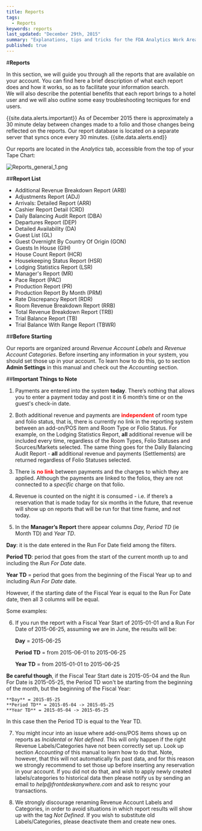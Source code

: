 ```yaml
---
title: Reports
tags: 
  - Reports
keywords: reports
last_updated: "December 29th, 2015"
summary: "Explanations, tips and tricks for the FDA Analytics Work Area."
published: true
---
```




#**Reports** 

In this section, we will guide you through all the reports that are available on your account. You can find here a brief description of what each report does and how it works, so as to facilitate your information search.   
We will also describe the potential benefits that each report brings to a hotel user and we will also outline some easy troubleshooting tecniques for end users.


{{site.data.alerts.important}} As of December 2015 there is approximately a 30 minute delay between changes made to a folio and those changes being reflected on the reports. Our report database is located on a separate server that syncs once every 30 minutes. {{site.data.alerts.end}}


Our reports are located in the _Analytics_ tab, accessible from the top of your Tape Chart:  


![Reports_general_1.png]({{site.baseurl}}/images/Reports_general_1.png)



##**Report List**  

- Additional Revenue Breakdown Report (ARB)
- Adjustments Report (ADJ)
- Arrivals: Detailed Report (ARR)
- Cashier Report Detail (CRD)
- Daily Balancing Audit Report (DBA)
- Departures Report (DEP)
- Detailed Availability (DA)
- Guest List (GL)
- Guest Overnight By Country Of Origin (GON)
- Guests In House (GIH)
- House Count Report (HCR)
- Housekeeping Status Report (HSR)
- Lodging Statistics Report (LSR)
- Manager's Report (MR)
- Pace Report (PAC)
- Production Report (PR)
- Production Report By Month (PRM)
- Rate Discrepancy Report (RDR)
- Room Revenue Breakdown Report (RRB)
- Total Revenue Breakdown Report (TRB)
- Trial Balance Report (TB)
- Trial Balance With Range Report (TBWR)  


##**Before Starting**  

Our reports are organized around _Revenue Account Labels_ and _Revenue Account Categories_. Before inserting any information in your system, you should set those up in your account. To learn how to do this, go to section **Admin Settings** in this manual and check out the _Accounting_ section.
 
 
##**Important Things to Note**
  
  
1. Payments are entered into the system **today**. There’s nothing that allows you to enter a payment today and post it in 6 month’s time or on the guest's check-in date.  
  
2. Both additional revenue and payments are <span style="color:red;">**independent**</span> of room type and folio status, that is, there is currently no link in the reporting system between an add-on/POS item and Room Type or Folio Status. For example, on the Lodging Statistics Report, **all** additional revenue will be included every time, regardless of the Room Types, Folio Statuses and Sources/Markets selected. The same thing goes for the Daily Balancing Audit Report - **all** additional revenue and payments (Settlements) are returned regardless of Folio Statuses selected.

3. There is <span style="color:red;">**no link**</span> between payments and the charges to which they are applied. Although the payments are linked to the folios, they are not connected to a _specific_ charge on that folio. 

4. Revenue is counted on the night it is consumed - i.e. if there’s a reservation that is made today for six months in the future, that revenue will show up on reports that will be run for that time frame, and not today.

5. In the **Manager’s Report** there appear columns _Day_, _Period TD_ (ie Month TD) and _Year TD_.

  **Day**: it is the date entered in the Run For Date field among the filters.  

  **Period TD**: period that goes from the start of the current month up to and including the _Run For Date_ date.   

  **Year TD** = period that goes from the beginning of the Fiscal Year up to and including _Run For Date_ date. 

However, if the starting date of the Fiscal Year is equal to the Run For Date date, then all 3 columns will be equal. 

Some examples:  

6. If you run the report with a Fiscal Year Start of 2015-01-01 and a Run For Date of 2015-06-25, assuming we are in June, the results will be:
    
	**Day** = 2015-06-25  
    
	**Period TD** = from 2015-06-01 to 2015-06-25   
    
	**Year TD** = from 2015-01-01 to 2015-06-25  
    
 **Be careful though**, if the Fiscal Tear Start date is 2015-05-04 and the Run For Date is 2015-05-25, the Period TD won't be starting from the beginning of the month, but the beginning of the Fiscal Year:

	**Day** = 2015-05-25 
	**Period TD** = 2015-05-04 -> 2015-05-25 
	**Year TD** = 2015-05-04 -> 2015-05-25 
    
 In this case then the Period TD is equal to the Year TD.



7. You might incur into an issue where add-ons/POS items shows up on reports as _Incidental_ or _Not defined_. This will only happen if the right Revenue Labels/Categories have not been correctly set up. Look up section _Accounting_ of this manual to learn how to do that.
Note, however, that this will not automatically fix past data, and for this reason we strongly recommend to set those up before inserting any reservation in your account. If you did not do that, and wish to apply newly created labels/categories to historical data then please notify us by sending an email to _help@frontdeskanywhere.com_ and ask to resync your transactions.

8. We strongly discourage renaming Revenue Account Labels and Categories, in order to avoid situations in which report results will show up with the tag _Not Defined_. If you wish to substitute old Labels/Categories, please deactivate them and create new ones. 
